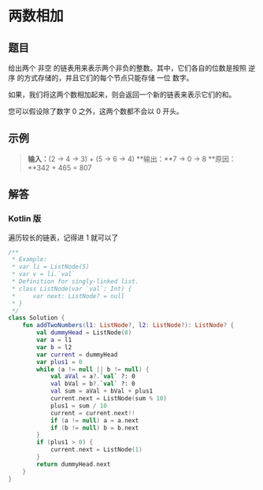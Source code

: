 # 两数相加

## 题目

给出两个 非空 的链表用来表示两个非负的整数。其中，它们各自的位数是按照 逆序 的方式存储的，并且它们的每个节点只能存储 一位 数字。

如果，我们将这两个数相加起来，则会返回一个新的链表来表示它们的和。

您可以假设除了数字 0 之外，这两个数都不会以 0 开头。

## 示例

> **输入：**(2 -> 4 -> 3) + (5 -> 6 -> 4)
> **输出：**7 -> 0 -> 8
> **原因：**342 + 465 = 807

## 解答

### Kotlin 版

遍历较长的链表，记得进 1 就可以了

```kotlin
/**
 * Example:
 * var li = ListNode(5)
 * var v = li.`val`
 * Definition for singly-linked list.
 * class ListNode(var `val`: Int) {
 *     var next: ListNode? = null
 * }
 */
class Solution {
    fun addTwoNumbers(l1: ListNode?, l2: ListNode?): ListNode? {
        val dummyHead = ListNode(0)
        var a = l1
        var b = l2
        var current = dummyHead
        var plus1 = 0
        while (a != null || b != null) {
            val aVal = a?.`val` ?: 0
            val bVal = b?.`val` ?: 0
            val sum = aVal + bVal + plus1
            current.next = ListNode(sum % 10)
            plus1 = sum / 10
            current = current.next!!
            if (a != null) a = a.next
            if (b != null) b = b.next
        }
        if (plus1 > 0) {
            current.next = ListNode(1)
        }
        return dummyHead.next
    }
}
```



